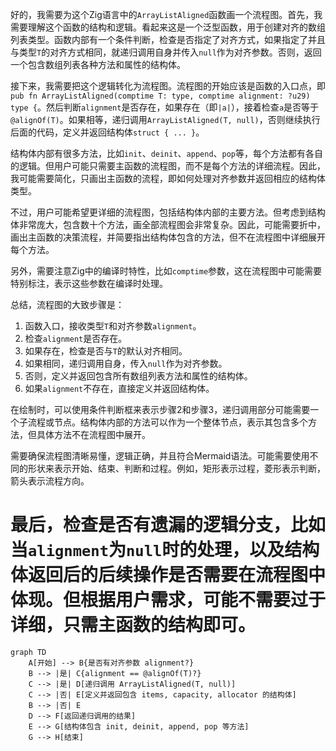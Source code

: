好的，我需要为这个Zig语言中的`ArrayListAligned`函数画一个流程图。首先，我需要理解这个函数的结构和逻辑。看起来这是一个泛型函数，用于创建对齐的数组列表类型。函数内部有一个条件判断，检查是否指定了对齐方式，如果指定了并且与类型`T`的对齐方式相同，就递归调用自身并传入`null`作为对齐参数。否则，返回一个包含数组列表各种方法和属性的结构体。

接下来，我需要把这个逻辑转化为流程图。流程图的开始应该是函数的入口点，即`pub fn ArrayListAligned(comptime T: type, comptime alignment: ?u29) type {`。然后判断`alignment`是否存在，如果存在（即`|a|`），接着检查`a`是否等于`@alignOf(T)`。如果相等，递归调用`ArrayListAligned(T, null)`，否则继续执行后面的代码，定义并返回结构体`struct { ... }`。

结构体内部有很多方法，比如`init`、`deinit`、`append`、`pop`等，每个方法都有各自的逻辑。但用户可能只需要主函数的流程图，而不是每个方法的详细流程。因此，我可能需要简化，只画出主函数的流程，即如何处理对齐参数并返回相应的结构体类型。

不过，用户可能希望更详细的流程图，包括结构体内部的主要方法。但考虑到结构体非常庞大，包含数十个方法，画全部流程图会非常复杂。因此，可能需要折中，画出主函数的决策流程，并简要指出结构体包含的方法，但不在流程图中详细展开每个方法。

另外，需要注意Zig中的编译时特性，比如`comptime`参数，这在流程图中可能需要特别标注，表示这些参数在编译时处理。

总结，流程图的大致步骤是：

1. 函数入口，接收类型`T`和对齐参数`alignment`。
2. 检查`alignment`是否存在。
3. 如果存在，检查是否与`T`的默认对齐相同。
4. 如果相同，递归调用自身，传入`null`作为对齐参数。
5. 否则，定义并返回包含所有数组列表方法和属性的结构体。
6. 如果`alignment`不存在，直接定义并返回结构体。

在绘制时，可以使用条件判断框来表示步骤2和步骤3，递归调用部分可能需要一个子流程或节点。结构体内部的方法可以作为一个整体节点，表示其包含多个方法，但具体方法不在流程图中展开。

需要确保流程图清晰易懂，逻辑正确，并且符合Mermaid语法。可能需要使用不同的形状来表示开始、结束、判断和过程。例如，矩形表示过程，菱形表示判断，箭头表示流程方向。

最后，检查是否有遗漏的逻辑分支，比如当`alignment`为`null`时的处理，以及结构体返回后的后续操作是否需要在流程图中体现。但根据用户需求，可能不需要过于详细，只需主函数的结构即可。
================================================
```mermaid
graph TD
    A[开始] --> B{是否有对齐参数 alignment?}
    B --> |是| C{alignment == @alignOf(T)?}
    C --> |是| D[递归调用 ArrayListAligned(T, null)]
    C --> |否| E[定义并返回包含 items, capacity, allocator 的结构体]
    B --> |否| E
    D --> F[返回递归调用的结果]
    E --> G[结构体包含 init, deinit, append, pop 等方法]
    G --> H[结束]
```
